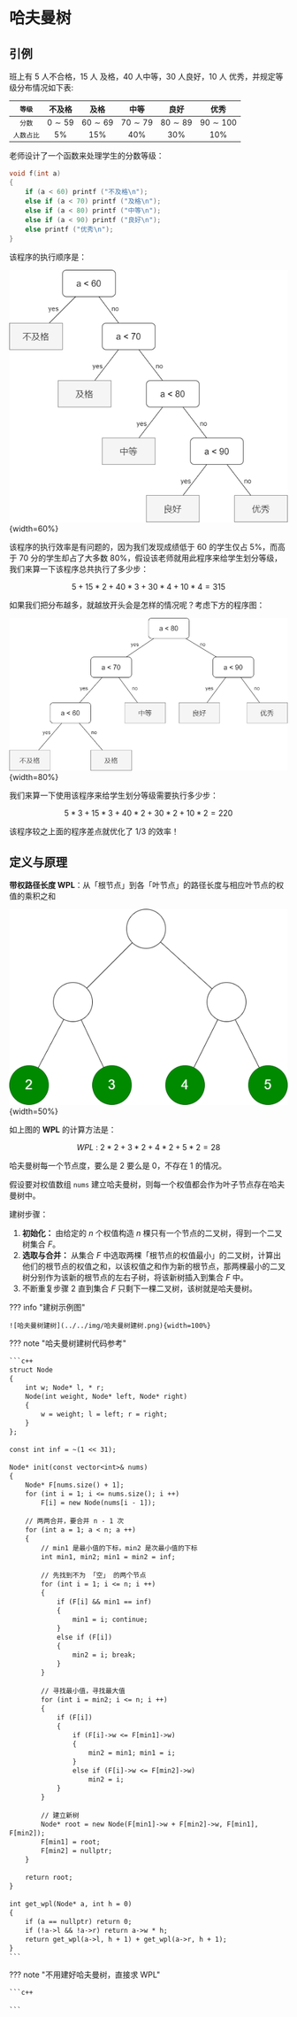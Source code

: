 # 哈夫曼树

## 引例

班上有 5 人不合格，15 人 及格，40 人中等，30 人良好，10 人 优秀，并规定等级分布情况如下表:

|`等级`|不及格|及格|中等|良好|优秀|
|:--:|:--:|:--:|:--:|:--:|:--:|
|`分数`| $0 \sim 59$ | $60 \sim 69$ | $70 \sim 79$ | $80 \sim 89$ | $90 \sim 100$ |
|`人数占比`| $5\%$ | $15\%$ | $40\%$ | $30\%$ | $10\%$ |

老师设计了一个函数来处理学生的分数等级：

```c++
void f(int a)
{
    if (a < 60) printf ("不及格\n");
    else if (a < 70) printf ("及格\n");
    else if (a < 80) printf ("中等\n");
    else if (a < 90) printf ("良好\n");
    else printf ("优秀\n");
}
```

该程序的执行顺序是：

![哈夫曼树引入](../../img/哈夫曼树引入.png){width=60%}

该程序的执行效率是有问题的，因为我们发现成绩低于 $60$ 的学生仅占 $5\%$，而高于 $70$ 分的学生却占了大多数 $80\%$，假设该老师就用此程序来给学生划分等级，我们来算一下该程序总共执行了多少步：

$$
5 + 15 * 2 + 40 * 3 + 30 * 4 + 10 * 4 = 315
$$

如果我们把分布越多，就越放开头会是怎样的情况呢？考虑下方的程序图：

![哈夫曼树引例2](../../img/哈夫曼树引例2.png){width=80%}

我们来算一下使用该程序来给学生划分等级需要执行多少步：

$$
5 * 3 + 15 * 3 + 40 * 2 + 30 * 2 + 10 * 2 = 220
$$

该程序较之上面的程序差点就优化了 $1/3$ 的效率！

## 定义与原理

**带权路径长度 WPL**：从「根节点」到各「叶节点」的路径长度与相应叶节点的权值的乘积之和

![哈夫曼树WPL](../../img/哈夫曼树WPL.png){width=50%}

如上图的 **WPL** 的计算方法是：

$$
WPL\ :\ 2 * 2 + 3 * 2 + 4 * 2 + 5 * 2 = 28
$$

哈夫曼树每一个节点度，要么是 2 要么是 0，不存在 1 的情况。

假设要对权值数组 `nums` 建立哈夫曼树，则每一个权值都会作为叶子节点存在哈夫曼树中。

建树步骤：

1. **初始化：** 由给定的 $n$ 个权值构造 $n$ 棵只有一个节点的二叉树，得到一个二叉树集合 $F$。
2. **选取与合并：** 从集合 $F$ 中选取两棵「根节点的权值最小」的二叉树，计算出他们的根节点的权值之和，以该权值之和作为新的根节点，那两棵最小的二叉树分别作为该新的根节点的左右子树，将该新树插入到集合 $F$ 中。
3. 不断重复步骤 2 直到集合 $F$ 只剩下一棵二叉树，该树就是哈夫曼树。

??? info "建树示例图"

    ![哈夫曼树建树](../../img/哈夫曼树建树.png){width=100%}

??? note "哈夫曼树建树代码参考"

    ```c++
    struct Node
    {
        int w; Node* l, * r;
        Node(int weight, Node* left, Node* right)
        {
            w = weight; l = left; r = right;
        }
    };

    const int inf = ~(1 << 31);

    Node* init(const vector<int>& nums)
    {
        Node* F[nums.size() + 1];
        for (int i = 1; i <= nums.size(); i ++)
            F[i] = new Node(nums[i - 1]);

        // 两两合并，要合并 n - 1 次
        for (int a = 1; a < n; a ++)
        {
            // min1 是最小值的下标，min2 是次最小值的下标
            int min1, min2; min1 = min2 = inf;

            // 先找到不为 「空」 的两个节点
            for (int i = 1; i <= n; i ++)
            {
                if (F[i] && min1 == inf)
                {
                    min1 = i; continue;
                }
                else if (F[i])
                {
                    min2 = i; break;
                }
            }

            // 寻找最小值，寻找最大值
            for (int i = min2; i <= n; i ++)
            {
                if (F[i])
                {
                    if (F[i]->w <= F[min1]->w) 
                    {
                        min2 = min1; min1 = i;
                    }
                    else if (F[i]->w <= F[min2]->w)
                        min2 = i;
                }
            }

            // 建立新树
            Node* root = new Node(F[min1]->w + F[min2]->w, F[min1], F[min2]);
            F[min1] = root;
            F[min2] = nullptr;
        }
        
        return root;
    }

    int get_wpl(Node* a, int h = 0)
    {
        if (a == nullptr) return 0;
        if (!a->l && !a->r) return a->w * h;
        return get_wpl(a->l, h + 1) + get_wpl(a->r, h + 1);
    }
    ```

??? note "不用建好哈夫曼树，直接求 WPL"

    ```c++

    ```